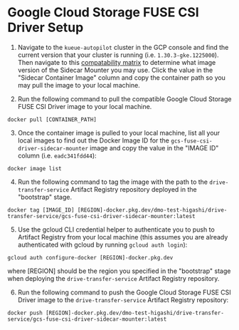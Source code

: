 # Google Cloud Storage FUSE CSI Driver Setup

1) Navigate to the `kueue-autopilot` cluster in the GCP console and find the current version that your cluster is running (i.e. `1.30.3-gke.1225000`). Then navigate to this [compatability matrix](https://github.com/GoogleCloudPlatform/gcs-fuse-csi-driver/blob/main/docs/releases.md#gke-compatibility) to determine what image version of the Sidecar Mounter you may use. Click the value in the "Sidecar Container Image" column and copy the container path so you may pull the image to your local machine.

2) Run the following command to pull the compatible Google Cloud Storage FUSE CSI Driver image to your local machine. 
```
docker pull [CONTAINER_PATH]
```

3) Once the container image is pulled to your local machine, list all your local images to find out the Docker Image ID for the `gcs-fuse-csi-driver-sidecar-mounter` image and copy the value in the "IMAGE ID" column (i.e. `eadc341fdd44`):
```
docker image list
```

4) Run the following command to tag the image with the path to the `drive-transfer-service` Artifact Registry repository deployed in the "bootstrap" stage.
```
docker tag [IMAGE_ID] [REGION]-docker.pkg.dev/dmo-test-higashi/drive-transfer-service/gcs-fuse-csi-driver-sidecar-mounter:latest
```

5) Use the gcloud CLI credential helper to authenticate you to push to Artifact Registry from your local machine (this assumes you are already authenticated with gcloud by running `gcloud auth login`):
```
gcloud auth configure-docker [REGION]-docker.pkg.dev
```
where [REGION] should be the region you specified in the "bootstrap" stage when deploying the `drive-transfer-service` Artifact Registry repository.

6) Run the following command to push the Google Cloud Storage FUSE CSI Driver image to the `drive-transfer-service` Artifact Registry repository:
```
docker push [REGION]-docker.pkg.dev/dmo-test-higashi/drive-transfer-service/gcs-fuse-csi-driver-sidecar-mounter:latest
```